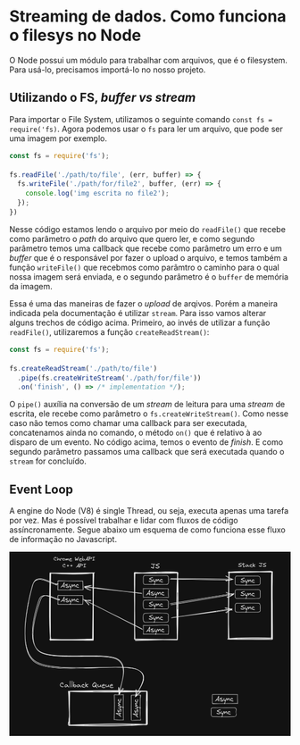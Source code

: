 # Streaming de dados. Como funciona o filesys no Node
O Node possui um módulo para trabalhar com arquivos, que é o filesystem. Para usá-lo, precisamos importá-lo no nosso projeto.

## Utilizando o FS, _buffer vs stream_
Para importar o File System, utilizamos o seguinte comando `const fs = require('fs)`. Agora podemos usar o `fs` para ler um arquivo,
que pode ser uma imagem por exemplo.

```js
const fs = require('fs');

fs.readFile('./path/to/file', (err, buffer) => {
  fs.writeFile('./path/for/file2', buffer, (err) => {
    console.log('img escrita no file2');
  });
})
```
Nesse código estamos lendo o arquivo por meio do `readFile()` que recebe como parâmetro o _path_ do arquivo que quero ler, e como segundo parâmetro temos uma callback que recebe como parâmetro um erro e um _buffer_ que é o responsável por fazer o upload o arquivo, e temos também a função `writeFile()` que recebmos como parâmtro o caminho para o qual nossa imagem será enviada, e o segundo parâmetro é o `buffer` de memória da imagem.

Essa é uma das maneiras de fazer o _upload_ de arqivos. Porém a maneira indicada pela documentação é utilizar `stream`. Para isso vamos alterar alguns trechos de código acima. Primeiro, ao invés de utilizar a função `readFile()`, utilizaremos a função `createReadStream()`:

```js
const fs = require('fs');

fs.createReadStream('./path/to/file')
  .pipe(fs.createWriteStream('./path/for/file'))
  .on('finish', () => /* implementation */);
```
O `pipe()` auxília na conversão de um _stream_ de leitura para uma _stream_ de escrita, ele recebe como parâmetro o `fs.createWriteStream()`. Como nesse caso não temos como chamar uma callback para ser executada, concatenamos ainda no comando, o método `on()` que é relativo à ao disparo de um evento. No código acima, temos o evento de _finish_. E como segundo parâmetro passamos uma callback que será executada quando o `stream` for concluído.

## Event Loop

A engine do Node (V8) é single Thread, ou seja, executa apenas uma tarefa por vez. Mas é possível trabalhar e lidar com fluxos de código assíncronamente. Segue abaixo um esquema de como funciona esse fluxo de informação no Javascript.

![Event Loop](../../assets/eventloop.png)